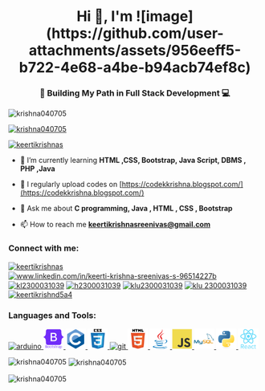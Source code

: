 
<h1 align="center">Hi 👋, I'm ![image](https://github.com/user-attachments/assets/956eeff5-b722-4e68-a4be-b94acb74ef8c)
</h1>
<h3 align="center">🌱 Building My Path in Full Stack Development 💻</h3>

<p align="left"> <img src="https://komarev.com/ghpvc/?username=krishna040705&label=Profile%20views&color=0e75b6&style=flat" alt="krishna040705" /> </p>

<p align="left"> <a href="https://github.com/ryo-ma/github-profile-trophy"><img src="https://github-profile-trophy.vercel.app/?username=krishna040705" alt="krishna040705" /></a> </p>

<p align="left"> <a href="https://twitter.com/keertikrishnas" target="blank"><img src="https://img.shields.io/twitter/follow/keertikrishnas?logo=twitter&style=for-the-badge" alt="keertikrishnas" /></a> </p>

- 🌱 I’m currently learning **HTML ,CSS, Bootstrap, Java Script, DBMS , PHP ,Java**

- 📝 I regularly upload codes on [https://codekkrishna.blogspot.com/](https://codekkrishna.blogspot.com/)

- 💬 Ask me about **C programming, Java , HTML , CSS , Bootstrap**

- 📫 How to reach me **keertikrishnasreenivas@gmail.com**

<h3 align="left">Connect with me:</h3>
<p align="left">
<a href="https://twitter.com/keertikrishnas" target="blank"><img align="center" src="https://raw.githubusercontent.com/rahuldkjain/github-profile-readme-generator/master/src/images/icons/Social/twitter.svg" alt="keertikrishnas" height="30" width="40" /></a>
<a href="https://linkedin.com/in/www.linkedin.com/in/keerti-krishna-sreenivas-s-96514227b" target="blank"><img align="center" src="https://raw.githubusercontent.com/rahuldkjain/github-profile-readme-generator/master/src/images/icons/Social/linked-in-alt.svg" alt="www.linkedin.com/in/keerti-krishna-sreenivas-s-96514227b" height="30" width="40" /></a>
<a href="https://www.codechef.com/users/kl2300031039" target="blank"><img align="center" src="https://cdn.jsdelivr.net/npm/simple-icons@3.1.0/icons/codechef.svg" alt="kl2300031039" height="30" width="40" /></a>
<a href="https://www.hackerrank.com/h2300031039" target="blank"><img align="center" src="https://raw.githubusercontent.com/rahuldkjain/github-profile-readme-generator/master/src/images/icons/Social/hackerrank.svg" alt="h2300031039" height="30" width="40" /></a>
<a href="https://www.leetcode.com/klu2300031039" target="blank"><img align="center" src="https://raw.githubusercontent.com/rahuldkjain/github-profile-readme-generator/master/src/images/icons/Social/leet-code.svg" alt="klu2300031039" height="30" width="40" /></a>
<a href="https://www.hackerearth.com/klu 2300031039" target="blank"><img align="center" src="https://raw.githubusercontent.com/rahuldkjain/github-profile-readme-generator/master/src/images/icons/Social/hackerearth.svg" alt="klu 2300031039" height="30" width="40" /></a>
<a href="https://auth.geeksforgeeks.org/user/keertikrishnd5a4" target="blank"><img align="center" src="https://raw.githubusercontent.com/rahuldkjain/github-profile-readme-generator/master/src/images/icons/Social/geeks-for-geeks.svg" alt="keertikrishnd5a4" height="30" width="40" /></a>
</p>

<h3 align="left">Languages and Tools:</h3>
<p align="left"> <a href="https://www.arduino.cc/" target="_blank" rel="noreferrer"> <img src="https://cdn.worldvectorlogo.com/logos/arduino-1.svg" alt="arduino" width="40" height="40"/> </a> <a href="https://getbootstrap.com" target="_blank" rel="noreferrer"> <img src="https://raw.githubusercontent.com/devicons/devicon/master/icons/bootstrap/bootstrap-plain-wordmark.svg" alt="bootstrap" width="40" height="40"/> </a> <a href="https://www.cprogramming.com/" target="_blank" rel="noreferrer"> <img src="https://raw.githubusercontent.com/devicons/devicon/master/icons/c/c-original.svg" alt="c" width="40" height="40"/> </a> <a href="https://www.w3schools.com/css/" target="_blank" rel="noreferrer"> <img src="https://raw.githubusercontent.com/devicons/devicon/master/icons/css3/css3-original-wordmark.svg" alt="css3" width="40" height="40"/> </a> <a href="https://git-scm.com/" target="_blank" rel="noreferrer"> <img src="https://www.vectorlogo.zone/logos/git-scm/git-scm-icon.svg" alt="git" width="40" height="40"/> </a> <a href="https://www.w3.org/html/" target="_blank" rel="noreferrer"> <img src="https://raw.githubusercontent.com/devicons/devicon/master/icons/html5/html5-original-wordmark.svg" alt="html5" width="40" height="40"/> </a> <a href="https://www.java.com" target="_blank" rel="noreferrer"> <img src="https://raw.githubusercontent.com/devicons/devicon/master/icons/java/java-original.svg" alt="java" width="40" height="40"/> </a> <a href="https://developer.mozilla.org/en-US/docs/Web/JavaScript" target="_blank" rel="noreferrer"> <img src="https://raw.githubusercontent.com/devicons/devicon/master/icons/javascript/javascript-original.svg" alt="javascript" width="40" height="40"/> </a> <a href="https://www.mysql.com/" target="_blank" rel="noreferrer"> <img src="https://raw.githubusercontent.com/devicons/devicon/master/icons/mysql/mysql-original-wordmark.svg" alt="mysql" width="40" height="40"/> </a> <a href="https://www.python.org" target="_blank" rel="noreferrer"> <img src="https://raw.githubusercontent.com/devicons/devicon/master/icons/python/python-original.svg" alt="python" width="40" height="40"/> </a> <a href="https://reactjs.org/" target="_blank" rel="noreferrer"> <img src="https://raw.githubusercontent.com/devicons/devicon/master/icons/react/react-original-wordmark.svg" alt="react" width="40" height="40"/> </a> </p>

<p><img align="left" src="https://github-readme-stats.vercel.app/api/top-langs?username=krishna040705&show_icons=true&locale=en&layout=compact" alt="krishna040705" /></p>

<p>&nbsp;<img align="center" src="https://github-readme-stats.vercel.app/api?username=krishna040705&show_icons=true&locale=en" alt="krishna040705" /></p>

<p><img align="center" src="https://github-readme-streak-stats.herokuapp.com/?user=krishna040705&" alt="krishna040705" /></p>



